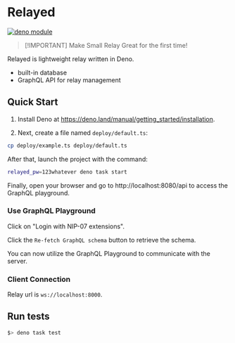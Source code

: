 # Relayed

[![deno module](https://shield.deno.dev/x/relayed)](https://deno.land/x/relayed)

> [!IMPORTANT] Make Small Relay Great for the first time!

Relayed is lightweight relay written in Deno.

- built-in database
- GraphQL API for relay management

## Quick Start

1. Install Deno at https://deno.land/manual/getting_started/installation.

2. Next, create a file named `deploy/default.ts`:

```bash
cp deploy/example.ts deploy/default.ts
```

After that, launch the project with the command:

```bash
relayed_pw=123whatever deno task start
```

Finally, open your browser and go to http://localhost:8080/api to access the GraphQL playground.

### Use GraphQL Playground

Click on "Login with NIP-07 extensions".

Click the `Re-fetch GraphQL schema` button to retrieve the schema.

You can now utilize the GraphQL Playground to communicate with the server.

### Client Connection

Relay url is `ws://localhost:8000`.

## Run tests

```bash
$> deno task test
```
